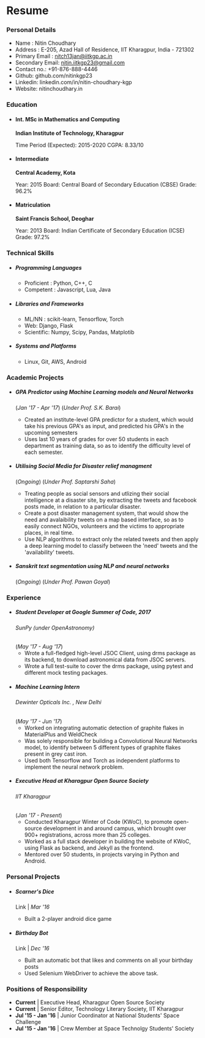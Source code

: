 # Resume

### Personal Details

+ Name : Nitin Choudhary
+ Address : E-205, Azad Hall of Residence, IIT Kharagpur, India - 721302
+ Primary Email : nitch13jan@iitkgp.ac.in
+ Secondary Email: nitin.iitkgp23@gmail.com
+ Contact no.: +91-876-888-4446
+ Github: github.com/nitinkgp23
+ Linkedin: linkedin.com/in/nitin-choudhary-kgp
+ Website: nitinchoudhary.in

### Education

+ #### Int. MSc in Mathematics and Computing
    **Indian Institute of Technology, Kharagpur**

    Time Period (Expected): 2015-2020
    CGPA: 8.33/10
    
+ #### Intermediate
    **Central Academy, Kota**

    Year: 2015
    Board: Central Board of Secondary Education (CBSE)
    Grade: 96.2%

+ #### Matriculation
    **Saint Francis School, Deoghar**

    Year: 2013
    Board: Indian Certificate of Secondary Education (ICSE)
    Grade: 97.2%
    
### Technical Skills

+ ##### Programming Languages
    + Proficient : Python, C++, C
    + Competent : Javascript, Lua, Java

+ ##### Libraries and Frameworks
    + ML/NN : scikit-learn, Tensorflow, Torch
    + Web: Django, Flask
    + Scientific: Numpy, Scipy, Pandas, Matplotib
+ ##### Systems and Platforms
    + Linux, Git, AWS, Android

### Academic Projects

+ #####  GPA Predictor using Machine Learning models and Neural Networks
    (*Jan '17 - Apr '17*)
    (*Under Prof. S.K. Barai*)
    + Created an institute-level GPA predictor for a student, which would take his previous GPA's as input, and predicted his GPA's in the upcoming semesters
    + Uses last 10 years of grades for over 50 students in each department as training data, so as to identify the difficulty level of each semester.

+ ##### Utilising Social Media for Disaster relief managment
    (*Ongoing*)
    (*Under Prof. Saptarshi Saha*)

    + Treating people as social sensors and utlizing their social intelligence at a disaster site, by extracting the tweets and facebook posts made, in relation to a particular disaster.
    + Create a post disaster management system, that would show the need and avalaibility tweets on a map based interface, so as to easily connect NGOs, volunteers and the victims to appropriate places, in real time.
    + Use NLP algorithms to extract only the related tweets and then apply a deep learning model to classify between the 'need' tweets and the 'availability' tweets.

+ ##### Sanskrit text segmentation using NLP and neural networks
    (*Ongoing*)
    (*Under Prof. Pawan Goyal*)


### Experience

+ ##### Student Developer at Google Summer of Code, 2017
    ###### SunPy (under OpenAstronomy)
    (*May '17 - Aug '17*)
    + Wrote a full-fledged high-level JSOC Client, using drms package as its backend, to download astronomical data from JSOC servers.
    + Wrote a full test-suite to cover the drms package, using pytest and different mock testing packages.
+ ##### Machine Learning Intern
    ###### Dewinter Opticals Inc. , New Delhi
    (*May '17 - Jun '17*)
    + Worked on integrating automatic detection of graphite flakes in MaterialPlus and WeldCheck
    + Was solely responsible for building a Convolutional Neural Networks model, to identify between 5 different types of graphite flakes present in grey cast iron.
    + Used both Tensorflow and Torch as independent platforms to implement the neural network problem.
+ ##### Executive Head at Kharagpur Open Source Society
    ###### IIT Kharagpur
    (*Jan '17 - Present*)
    + Conducted Kharagpur Winter of Code (KWoC), to promote open-source development in and around campus, which brought over 900+ registrations, across more than 25 colleges.
    + Worked as a full stack developer in building the website of KWoC, using Flask as backend, and Jekyll as the frontend.
    + Mentored over 50 students, in projects varying in Python and Android.

### Personal Projects
+ ##### Scarner's Dice
    Link | *Mar '16*
    + Built a 2-player android dice game

+ ##### Birthday Bot
    Link | *Dec '16*
    + Built an automatic bot that likes and comments on all your birthday posts
    + Used Selenium WebDriver to achieve the above task.

### Positions of Responsibility
+ **Current** | Executive Head, Kharagpur Open Source Society
+ **Current** | Senior Editor, Technology Literary Society, IIT Kharagpur
+ **Jul '15 - Jan '16** | Junior Coordinator at National Students' Space Challenge
+ **Jul '15 - Jan '16** | Crew Member at Space Technolgy Students' Society
